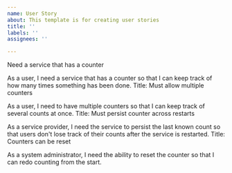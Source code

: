 ```yaml
---
name: User Story
about: This template is for creating user stories
title: ''
labels: ''
assignees: ''

---
```


Need a service that has a counter

As a user, I need a service that has a counter so that I can keep track of how many times something has been done.
Title: Must allow multiple counters

As a user, I need to have multiple counters so that I can keep track of several counts at once.
Title: Must persist counter across restarts

As a service provider, I need the service to persist the last known count so that users don't lose track of their counts after the service is restarted.
Title: Counters can be reset

As a system administrator, I need the ability to reset the counter so that I can redo counting from the start.
